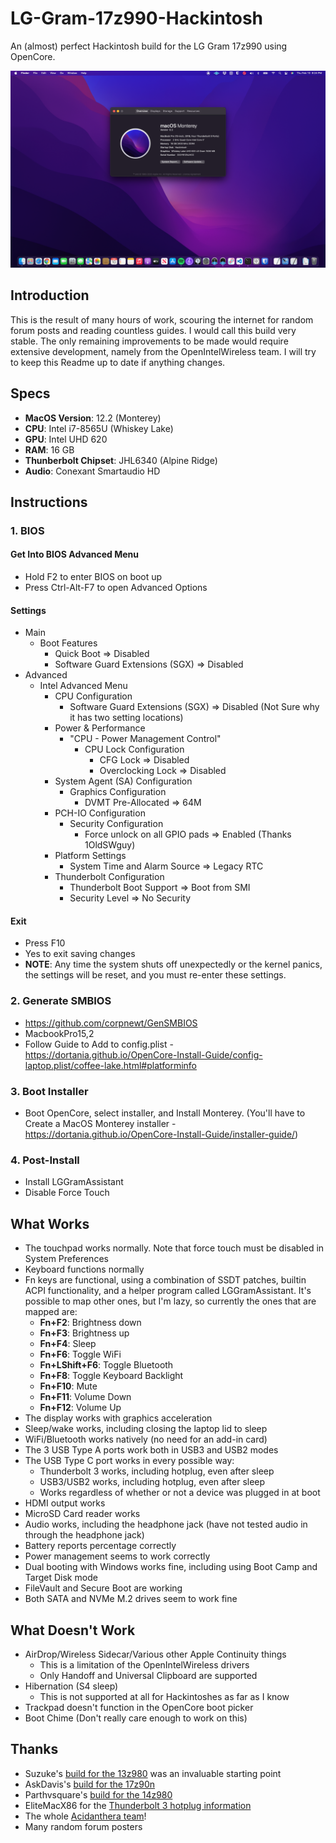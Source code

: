 # LG-Gram-17z990-Hackintosh
An (almost) perfect Hackintosh build for the LG Gram 17z990 using OpenCore.

![Desktop](Desktop.png)

## Introduction
This is the result of many hours of work, scouring the internet for random forum posts and reading countless guides. I would call this build very stable. The only remaining improvements to be made would require extensive development, namely from the OpenIntelWireless team. I will try to keep this Readme up to date if anything changes.

## Specs
- **MacOS Version**: 12.2 (Monterey)
- **CPU**: Intel i7-8565U (Whiskey Lake)
- **GPU**: Intel UHD 620
- **RAM**: 16 GB
- **Thunberbolt Chipset**: JHL6340 (Alpine Ridge)
- **Audio**: Conexant Smartaudio HD

## Instructions

### 1. BIOS

#### Get Into BIOS Advanced Menu

- Hold F2 to enter BIOS on boot up
- Press Ctrl-Alt-F7 to open Advanced Options

#### Settings
- Main
    - Boot Features
        - Quick Boot => Disabled
        - Software Guard Extensions (SGX) => Disabled
- Advanced
    - Intel Advanced Menu
        - CPU Configuration
            - Software Guard Extensions (SGX) => Disabled (Not Sure why it has two setting locations)
        - Power & Performance
            - "CPU - Power Management Control"
                - CPU Lock Configuration
                    - CFG Lock => Disabled
                    - Overclocking Lock => Disabled 
        - System Agent (SA) Configuration
            - Graphics Configuration
                - DVMT Pre-Allocated => 64M
        - PCH-IO Configuration
            - Security Configuration
                - Force unlock on all GPIO pads => Enabled (Thanks 1OldSWguy)
        - Platform Settings
            - System Time and Alarm Source => Legacy RTC
        - Thunderbolt Configuration
            - Thunderbolt Boot Support => Boot from SMI
            - Security Level => No Security

#### Exit
- Press F10
- Yes to exit saving changes
- **NOTE**: Any time the system shuts off unexpectedly or the kernel panics, the settings will be reset, and you must re-enter these settings.

### 2. Generate SMBIOS
- https://github.com/corpnewt/GenSMBIOS
- MacbookPro15,2
- Follow Guide to Add to config.plist - https://dortania.github.io/OpenCore-Install-Guide/config-laptop.plist/coffee-lake.html#platforminfo

### 3. Boot Installer
- Boot OpenCore, select installer, and Install Monterey. (You'll have to Create a MacOS Monterey installer - https://dortania.github.io/OpenCore-Install-Guide/installer-guide/)

### 4. Post-Install
- Install LGGramAssistant
- Disable Force Touch


## What Works
- The touchpad works normally. Note that force touch must be disabled in System Preferences
- Keyboard functions normally
- Fn keys are functional, using a combination of SSDT patches, builtin ACPI functionality, and a helper program called LGGramAssistant. It's possible to map other ones, but I'm lazy, so currently the ones that are mapped are:
    - **Fn+F2**: Brightness down
    - **Fn+F3**: Brightness up
    - **Fn+F4**: Sleep
    - **Fn+F6**: Toggle WiFi
    - **Fn+LShift+F6**: Toggle Bluetooth
    - **Fn+F8**: Toggle Keyboard Backlight
    - **Fn+F10**: Mute
    - **Fn+F11**: Volume Down
    - **Fn+F12**: Volume Up
- The display works with graphics acceleration
- Sleep/wake works, including closing the laptop lid to sleep
- WiFi/Bluetooth works natively (no need for an add-in card)
- The 3 USB Type A ports work both in USB3 and USB2 modes
- The USB Type C port works in every possible way:
    - Thunderbolt 3 works, including hotplug, even after sleep
    - USB3/USB2 works, including hotplug, even after sleep
    - Works regardless of whether or not a device was plugged in at boot
- HDMI output works
- MicroSD Card reader works
- Audio works, including the headphone jack (have not tested audio in through the headphone jack)
- Battery reports percentage correctly
- Power management seems to work correctly
- Dual booting with Windows works fine, including using Boot Camp and Target Disk mode
- FileVault and Secure Boot are working
- Both SATA and NVMe M.2 drives seem to work fine

## What Doesn't Work
- AirDrop/Wireless Sidecar/Various other Apple Continuity things
    - This is a limitation of the OpenIntelWireless drivers
    - Only Handoff and Universal Clipboard are supported
- Hibernation (S4 sleep)
    - This is not supported at all for Hackintoshes as far as I know
- Trackpad doesn't function in the OpenCore boot picker
- Boot Chime (Don't really care enough to work on this)

## Thanks
- Suzuke's [build for the 13z980](https://github.com/suzuke/LG-Gram-13z980-Opencore) was an invaluable starting point
- AskDavis's [build for the 17z90n](https://github.com/AskDavis/LG-Gram-17Z90N)
- Parthvsquare's [build for the 14z980](https://github.com/Parthvsquare/Opencore-LG-gram-14z980)
- EliteMacX86 for the [Thunderbolt 3 hotplug information](https://elitemacx86.com/threads/how-to-enable-thunderbolt-3-hotplug-on-macos.462/)
- The whole [Acidanthera team](https://github.com/acidanthera)!
- Many random forum posters
